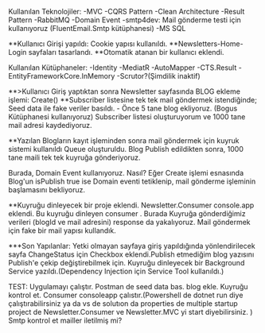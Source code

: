 Kullanılan Teknolojiler:
-MVC
-CQRS Pattern
-Clean Architecture
-Result Pattern
-RabbitMQ
-Domain Event
-smtp4dev: Mail gönderme testi için kullanıyoruz (FluentEmail.Smtp kütüphanesi)
-MS SQL

**Kullanıcı Girişi yapıldı: Cookie yapısı kullanıldı.
**Newsletters-Home-Login sayfaları tasarlandı. 
**Otomatik atanan bir kullanıcı eklendi.

Kullanılan Kütüphaneler:
-Identity
-MediatR
-AutoMapper
-CTS.Result
-EntityFrameworkCore.InMemory
-Scrutor?(Şimdilik inaktif)

**>Kullanıcı Giriş yaptıktan sonra Newsletter sayfasında BLOG ekleme işlemi: Create()
**Subscriber listesine tek tek mail göndermek istendiğinde;
Seed data ile fake veriler basıldı. - Önce 5 tane blog ekliyoruz. (Bogus Kütüphanesi kullanıyoruz)
Subscriber listesi oluşturuyorum ve 1000 tane mail adresi kaydediyoruz.


**Yazılan Blogların kayıt işleminden sonra mail göndermek için kuyruk sistemi kullanıldı Queue oluşturuldu. 
Blog Publish edildikten sonra, 1000 tane maili  tek tek kuyruğa gönderiyoruz.

Burada, Domain Event kullanıyoruz. Nasıl?
Eğer Create işlemi esnasında Blog'un isPublish true ise Domain eventi tetiklenip, mail gönderme işleminin başlamasını bekliyoruz.


**Kuyruğu dinleyecek bir proje eklendi. Newsletter.Consumer console.app eklendi. Bu kuyruğu dinleyen consumer . Burada Kuyruğa gönderdiğimiz verileri  (blogId ve mail adresini) response da yakalıyoruz.
Mail göndermek için fake bir mail yapısı kullandık.


***Son Yapılanlar:
Yetki olmayan sayfaya giriş yapıldığında yönlendirilecek sayfa
ChangeStatus için Checkbox eklendi.Publish etmediğim blog yazısını Publish'e çekip değiştirebilmek için.
Kuyruğu dinleyecek bir Background Service yazıldı.(Dependency Injection için Service Tool kullanıldı.)


TEST:
Uygulamayı çalıştır.
Postman de seed data bas.
blog ekle.
Kuyruğu kontrol et.
Consumer consoleapp çalıstır.(Powershell de dotnet run diye çalıştırabilirsiniz ya da vs de solutıon da properties de multiple startup project de Newsletter.Consumer ve Newsletter.MVC yi start diyebilirsiniz. )
Smtp kontrol et mailler iletilmiş mi?



